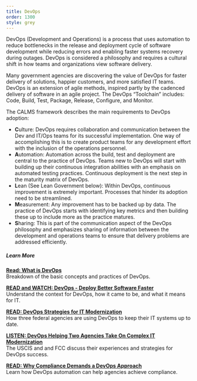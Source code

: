 ```yaml
---
title: DevOps
order: 1300
style: grey
---
```


DevOps (Development and Operations) is a process that uses automation to reduce bottlenecks in the release and deployment cycle of software development while reducing errors and enabling faster systems recovery during outages. DevOps is considered a philosophy and requires a cultural shift in how teams and organizations view software delivery.

Many government agencies are discovering the value of DevOps for faster delivery of solutions, happier customers, and more satisfied IT teams. DevOps is an extension of agile methods, inspired partly by the cadenced delivery of software in an agile project. The DevOps “Toolchain” includes: Code, Build, Test, Package, Release, Configure, and Monitor.

The CALMS framework describes the main requirements to DevOps adoption:

+ **C**ulture: DevOps requires collaboration and communication between the Dev and IT/Ops teams for its successful implementation. One way of accomplishing this is to create product teams for any development effort with the inclusion of the operations personnel.  
+ **A**utomation: Automation across the build, test and deployment are central to the practice of DevOps. Teams new to DevOps will start with building up their continuous integration abilities with an emphasis on automated testing practices. Continuous deployment is the next step in the maturity matrix of DevOps.  
+ **L**ean (See Lean Government below): Within DevOps, continuous improvement is extremely important. Processes that hinder its adoption need to be streamlined.  
+ **M**easurement: Any improvement has to be backed up by data. The practice of DevOps starts with identifying key metrics and then building these up to include more as the practice matures.  
+ **S**haring: This is part of the communication aspect of the DevOps philosophy and emphasizes sharing of information between the development and operations teams to ensure that delivery problems are addressed efficiently.  

##### Learn More

[**Read: What is DevOps**](https://theagileadmin.com/what-is-devops/)  
Breakdown of the basic concepts and practices of DevOps.

[**READ and WATCH: DevOps - Deploy Better Software Faster**](https://puppet.com/solutions/devops)  
Understand the context for DevOps, how it came to be, and what it means for IT.

[**READ: DevOps Strategies for IT Modernization**](https://gcn.com/articles/2017/06/09/devops-modernization.aspx)  
How three federal agencies are using DevOps to keep their IT systems up to date.

[**LISTEN: DevOps Helping Two Agencies Take On Complex IT Modernization**](https://federalnewsradio.com/ask-the-cio/2017/08/devops-helping-two-agencies-take-on-complex-it-modernization-efforts/)  
The USCIS and and FCC discuss their experiences and strategies for DevOps success.

[__READ: Why Compliance Demands a DevOps Approach__](https://fcw.com/articles/2017/04/28/comment-devops-compliance.aspx)  
Learn how DevOps automation can help agencies achieve compliance.

